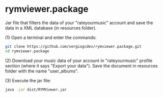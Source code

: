 # rymviewer.package
Jar file that filters the data of your "rateyourmusic" account and save the data in a XML database (in resources folder).

(1) Open a terminal and enter the commands:
```bash
git clone https://github.com/sergiogcdev/rymviewer.package.git
cd rymviewer.package
```

(2) Download your music data of your account in "rateyourmusic" profile section (where it says "Export your data"). Save the document in resources folder with the name "user_albums".

(3) Execute the jar file:
```bash
java -jar dist/RYMViewer.jar
```
